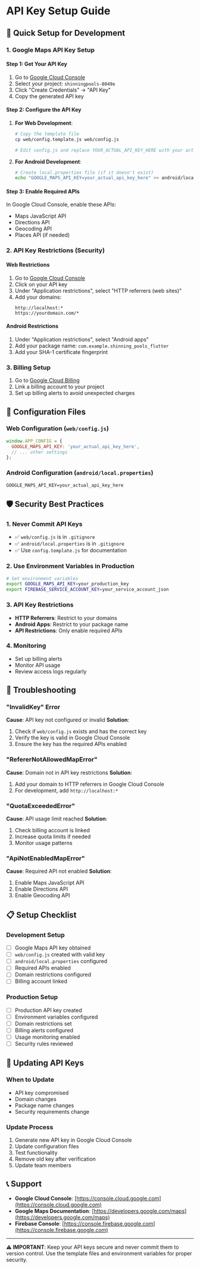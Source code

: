 # API Key Setup Guide

## 🚀 Quick Setup for Development

### 1. Google Maps API Key Setup

#### Step 1: Get Your API Key
1. Go to [Google Cloud Console](https://console.cloud.google.com/apis/credentials)
2. Select your project: `shinningpools-8049e`
3. Click "Create Credentials" → "API Key"
4. Copy the generated API key

#### Step 2: Configure the API Key
1. **For Web Development**:
   ```bash
   # Copy the template file
   cp web/config.template.js web/config.js
   
   # Edit config.js and replace YOUR_ACTUAL_API_KEY_HERE with your actual key
   ```

2. **For Android Development**:
   ```bash
   # Create local.properties file (if it doesn't exist)
   echo "GOOGLE_MAPS_API_KEY=your_actual_api_key_here" >> android/local.properties
   ```

#### Step 3: Enable Required APIs
In Google Cloud Console, enable these APIs:
- Maps JavaScript API
- Directions API
- Geocoding API
- Places API (if needed)

### 2. API Key Restrictions (Security)

#### Web Restrictions
1. Go to [Google Cloud Console](https://console.cloud.google.com/apis/credentials)
2. Click on your API key
3. Under "Application restrictions", select "HTTP referrers (web sites)"
4. Add your domains:
   ```
   http://localhost:*
   https://yourdomain.com/*
   ```

#### Android Restrictions
1. Under "Application restrictions", select "Android apps"
2. Add your package name: `com.example.shinning_pools_flutter`
3. Add your SHA-1 certificate fingerprint

### 3. Billing Setup
1. Go to [Google Cloud Billing](https://console.cloud.google.com/billing)
2. Link a billing account to your project
3. Set up billing alerts to avoid unexpected charges

## 🔧 Configuration Files

### Web Configuration (`web/config.js`)
```javascript
window.APP_CONFIG = {
  GOOGLE_MAPS_API_KEY: 'your_actual_api_key_here',
  // ... other settings
};
```

### Android Configuration (`android/local.properties`)
```properties
GOOGLE_MAPS_API_KEY=your_actual_api_key_here
```

## 🛡️ Security Best Practices

### 1. Never Commit API Keys
- ✅ `web/config.js` is in `.gitignore`
- ✅ `android/local.properties` is in `.gitignore`
- ✅ Use `config.template.js` for documentation

### 2. Use Environment Variables in Production
```bash
# Set environment variables
export GOOGLE_MAPS_API_KEY=your_production_key
export FIREBASE_SERVICE_ACCOUNT_KEY=your_service_account_json
```

### 3. API Key Restrictions
- **HTTP Referrers**: Restrict to your domains
- **Android Apps**: Restrict to your package name
- **API Restrictions**: Only enable required APIs

### 4. Monitoring
- Set up billing alerts
- Monitor API usage
- Review access logs regularly

## 🚨 Troubleshooting

### "InvalidKey" Error
**Cause**: API key not configured or invalid
**Solution**:
1. Check if `web/config.js` exists and has the correct key
2. Verify the key is valid in Google Cloud Console
3. Ensure the key has the required APIs enabled

### "RefererNotAllowedMapError"
**Cause**: Domain not in API key restrictions
**Solution**:
1. Add your domain to HTTP referrers in Google Cloud Console
2. For development, add `http://localhost:*`

### "QuotaExceededError"
**Cause**: API usage limit reached
**Solution**:
1. Check billing account is linked
2. Increase quota limits if needed
3. Monitor usage patterns

### "ApiNotEnabledMapError"
**Cause**: Required API not enabled
**Solution**:
1. Enable Maps JavaScript API
2. Enable Directions API
3. Enable Geocoding API

## 📋 Setup Checklist

### Development Setup
- [ ] Google Maps API key obtained
- [ ] `web/config.js` created with valid key
- [ ] `android/local.properties` configured
- [ ] Required APIs enabled
- [ ] Domain restrictions configured
- [ ] Billing account linked

### Production Setup
- [ ] Production API key created
- [ ] Environment variables configured
- [ ] Domain restrictions set
- [ ] Billing alerts configured
- [ ] Usage monitoring enabled
- [ ] Security rules reviewed

## 🔄 Updating API Keys

### When to Update
- API key compromised
- Domain changes
- Package name changes
- Security requirements change

### Update Process
1. Generate new API key in Google Cloud Console
2. Update configuration files
3. Test functionality
4. Remove old key after verification
5. Update team members

## 📞 Support

- **Google Cloud Console**: [https://console.cloud.google.com](https://console.cloud.google.com)
- **Google Maps Documentation**: [https://developers.google.com/maps](https://developers.google.com/maps)
- **Firebase Console**: [https://console.firebase.google.com](https://console.firebase.google.com)

---

**⚠️ IMPORTANT**: Keep your API keys secure and never commit them to version control. Use the template files and environment variables for proper security. 